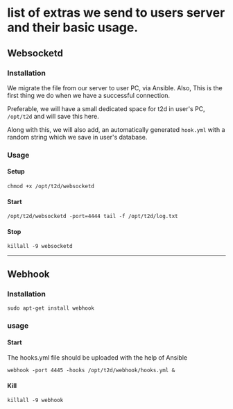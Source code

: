 # list of extras we send to users server and their basic usage.

## Websocketd

### Installation

We migrate the file from our server to user PC, via Ansible. Also, This is the first thing we do when we have a successful connection.

Preferable, we will have a small dedicated space for t2d in user's PC, `/opt/t2d` and will save this here.

Along with this, we will also add, an automatically generated `hook.yml` with a random string which we save in user's database.

### Usage

#### Setup

```
chmod +x /opt/t2d/websocketd
```

#### Start

```
/opt/t2d/websocketd -port=4444 tail -f /opt/t2d/log.txt
```

#### Stop

```
killall -9 websocketd
```

---

## Webhook

### Installation

```
sudo apt-get install webhook
```

### usage

#### Start

The hooks.yml file should be uploaded with the help of Ansible

```
webhook -port 4445 -hooks /opt/t2d/webhook/hooks.yml &
```

#### Kill

```
killall -9 webhook
```
